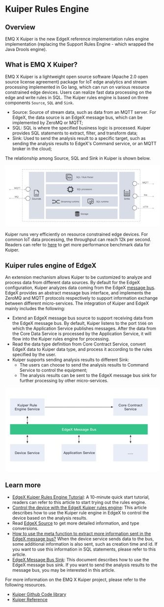 # Kuiper Rules Engine

## Overview

EMQ X Kuiper is the new EdgeX reference implementation rules engine implementation (replacing the Support Rules Engine - which wrapped the Java Drools engine).

## What is EMQ X Kuiper?

EMQ X Kuiper is a lightweight open source software (Apache 2.0 open source license agreement) package for IoT edge analytics and stream processing implemented in Go lang, which can run on various resource constrained edge devices. Users can realize fast data processing on the edge and write rules in SQL. The Kuiper rules engine is based on three components `Source`, `SQL` and `Sink`.

- Source: Source of stream data, such as data from an MQTT server. For EdgeX, the data source is an EdgeX message bus, which can be implemented by ZeroMQ or MQTT;
- SQL: SQL is where the specified business logic is processed. Kuiper provides SQL statements to extract, filter, and transform data;
- Sink: Used to send the analysis result to a specific target, such as sending the analysis results to EdgeX's Command service, or an MQTT broker in the cloud;

The relationship among Source, SQL and Sink in Kuiper is shown below.

![](arch.png)

Kuiper runs very efficiently on resource constrained edge devices. For common IoT data processing, the throughput can reach 12k per second. Readers can refer to [here](https://github.com/emqx/kuiper#performance-test-result) to get more performance benchmark data for Kuiper.

## Kuiper rules engine of EdgeX

An extension mechanism allows Kuiper to be customized to analyze and process data from different data sources. By default for the EdgeX configuration, Kuiper analyzes data coming from the EdgeX [message bus](https://github.com/edgexfoundry/go-mod-messaging). EdgeX provides an abstract message bus interface, and implements the ZeroMQ and MQTT protocols respectively to support information exchange between different micro-services. The integration of Kuiper and EdgeX mainly includes the following:

- Extend an EdgeX message bus source to support receiving data from the EdgeX message bus. By default, Kuiper listens to the port `5566` on which the Application Service publishes messages. After the data from the Core Data Service is processed by the Application Service, it will flow into the Kuiper rules engine for processing.
- Read the data type definition from Core Contract Service, convert EdgeX data to Kuiper data type, and process  it according to the rules specified by the user.
- Kuiper supports sending analysis results to different Sink:
  - The users can choose to send the analysis results to Command Service to control the equipment;
  - The analysis results can be sent to the EdgeX message bus sink for further processing by other micro-services.

![](arch_light.png)

## Learn more

- [EdgeX Kuiper Rules Engine Tutorial](https://github.com/emqx/kuiper/blob/master/docs/en_US/edgex/edgex_rule_engine_tutorial.md): A 10-minute quick start tutorial, readers can refer to this article to start trying out the rules engine.
- [Control the device with the EdgeX Kuiper rules engine](https://github.com/emqx/kuiper/blob/master/docs/en_US/edgex/edgex_rule_engine_command.md): This article describes how to use the Kuiper rule engine in EdgeX to control the device based on the analysis results.
- Read [EdgeX Source](https://github.com/emqx/kuiper/blob/master/docs/en_US/rules/sources/edgex.md) to get more detailed information, and type conversions.
- [How to use the meta function to extract more information sent in the EdgeX message bus?](https://github.com/emqx/kuiper/blob/master/docs/en_US/edgex/edgex_meta.md) When the device service sends data to the bus, some additional information is also sent, such as creation time and id. If you want to use this information in SQL statements, please refer to this article.
- [EdgeX Message Bus Sink](https://github.com/emqx/kuiper/blob/master/docs/en_US/rules/sinks/edgex.md): This document describes how to use the EdgeX message bus sink. If you want to send the analysis results to the message bus, you may be interested in this article.

For more information on the EMQ X Kuiper project, please refer to the following resources.

- [Kuiper Github Code library](https://github.com/emqx/kuiper/)
- [Kuiper Reference](https://github.com/emqx/kuiper/blob/master/docs/en_US/reference.md)
